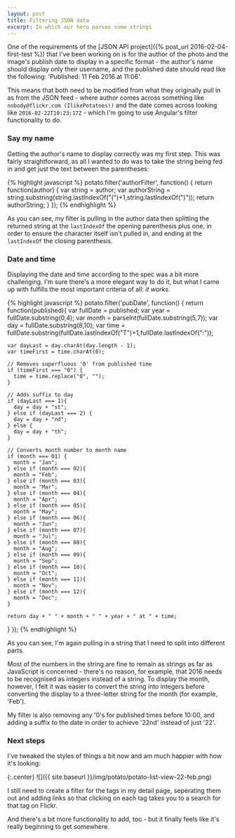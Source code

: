 ```yaml
---
layout: post
title: Filtering JSON data
excerpt: In which our hero parses some strings
---
```


One of the requirements of the [JSON API project]({% post_url 2016-02-04-first-test %}) that I've been working on is for the author of the photo and the image's publish date to display in a specific format - the author's name should display only their username, and the published date should read like the following: 'Published: 11 Feb 2016 at 11:06'.

This means that both need to be modified from what they originally pull in as from the JSON feed - where author comes across something like `nobody@flickr.com (IlikePotatoes!)` and the date comes across looking like `2016-02-22T10:23:17Z` - which I'm going to use Angular's filter functionality to do.

### Say my name

Getting the author's name to display correctly was my first step. This was fairly straightforward, as all I wanted to do was to take the string being fed in and get just the text between the parentheses:

{% highlight javascript %}
potato.filter('authorFilter', function() {
  return function(author) {
    var string = author;
    var authorString = string.substring(string.lastIndexOf("(")+1,string.lastIndexOf(")"));
    return authorString;
  }
});
{% endhighlight %}

As you can see, my filter is pulling in the author data then splitting the returned string at the `lastIndexOf` the opening parenthesis plus one, in order to ensure the character itself isn't pulled in, and ending at the `lastIndexOf` the closing parenthesis.

### Date and time

Displaying the date and time according to the spec was a bit more challenging. I'm sure there's a more elegant way to do it, but what I came up with fulfills the most important criteria of all: *it works*.

{% highlight javascript %}
potato.filter('pubDate', function() {
  return function(published){
    var fullDate = published;
    var year = fullDate.substring(0,4);
    var month = parseInt(fullDate.substring(5,7));
    var day = fullDate.substring(8,10);
    var time = fullDate.substring(fullDate.lastIndexOf("T")+1,fullDate.lastIndexOf(":"));

    var dayLast = day.charAt(day.length - 1);
    var timeFirst = time.charAt(0);

    // Removes superfluous '0' from published time
    if (timeFirst === "0") {
      time = time.replace("0", "");
    }

    // Adds suffix to day
    if (dayLast === 1){
      day = day + "st";
    } else if (dayLast === 2) {
      day = day + "nd";
    } else {
      day = day + "th";
    }

    // Converts month number to month name
    if (month === 01) {
      month = "Jan";
    } else if (month === 02){
      month = "Feb";
    } else if (month === 03){
      month = "Mar";
    } else if (month === 04){
      month = "Apr";
    } else if (month === 05){
      month = "May";
    } else if (month === 06){
      month = "Jun";
    } else if (month === 07){
      month = "Jul";
    } else if (month === 08){
      month = "Aug";
    } else if (month === 09){
      month = "Sep";
    } else if (month === 10){
      month = "Oct";
    } else if (month === 11){
      month = "Nov";
    } else if (month === 12){
      month = "Dec";
    }

    return day + " " + month + " " + year + " at " + time;
  }
});
{% endhighlight %}

As you can see, I'm again pulling in a string that I need to split into different parts. 

Most of the numbers in the string are fine to remain as strings as far as JavaScript is concerned - there's no reason, for example, that 2016 needs to be recognised as integers instead of a string. To display the month, however, I felt it was easier to convert the string into integers before converting the display to a three-letter string for the month (for example, 'Feb').

My filter is also removing any '0's for published times before 10:00, and adding a suffix to the date in order to achieve '22nd' instead of just '22'.

### Next steps

I've tweaked the styles of things a bit now and am much happier with how it's looking:

{:.center}
![]({{ site.baseurl }}/img/potato/potato-list-view-22-feb.png)

I still need to create a filter for the tags in my detail page, seperating them out and adding links so that clicking on each tag takes you to a search for that tag on Flickr. 

And there's a bit more functionality to add, too - but it finally feels like it's really beginning to get somewhere.